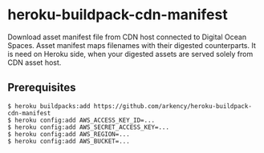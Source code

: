 # heroku-buildpack-cdn-manifest

Download asset manifest file from CDN host connected to Digital Ocean Spaces. Asset manifest maps filenames with their digested counterparts. It is need on Heroku side, when your digested assets are served solely from CDN asset host.

## Prerequisites

    $ heroku buildpacks:add https://github.com/arkency/heroku-buildpack-cdn-manifest
    $ heroku config:add AWS_ACCESS_KEY_ID=...
    $ heroku config:add AWS_SECRET_ACCESS_KEY=...
    $ heroku config:add AWS_REGION=...
    $ heroku config:add AWS_BUCKET=...
